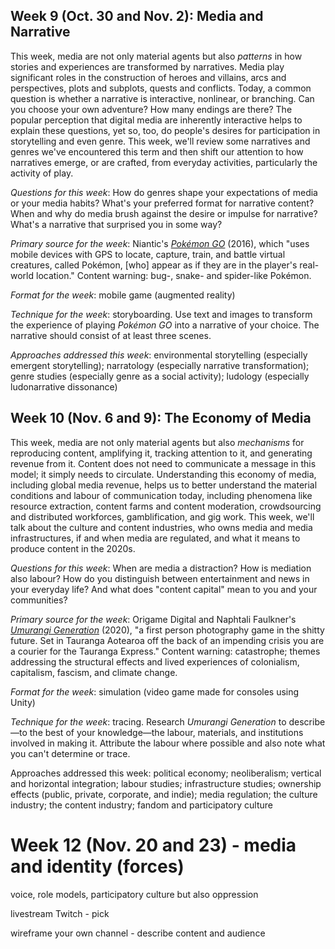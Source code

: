 ## Week 9 (Oct. 30 and Nov. 2): Media and Narrative

This week, media are not only material agents but also *patterns* in how stories and experiences are transformed by narratives. Media play significant roles in the construction of heroes and villains, arcs and perspectives, plots and subplots, quests and conflicts. Today, a common question is whether a narrative is interactive, nonlinear, or branching. Can you choose your own adventure? How many endings are there? The popular perception that digital media are inherently interactive helps to explain these questions, yet so, too, do people's desires for participation in storytelling and even genre. This week, we'll review some narratives and genres we've encountered this term and then shift our attention to how narratives emerge, or are crafted, from everyday activities, particularly the activity of play. 

*Questions for this week*: How do genres shape your expectations of media or your media habits? What's your preferred format for narrative content? When and why do media brush against the desire or impulse for narrative? What's a narrative that surprised you in some way? 

*Primary source for the week*: Niantic's [*Pokémon GO*](https://pokemongolive.com/) (2016), which "uses mobile devices with GPS to locate, capture, train, and battle virtual creatures, called Pokémon, [who] appear as if they are in the player's real-world location." Content warning: bug-, snake- and spider-like Pokémon.

*Format for the week*: mobile game (augmented reality)

*Technique for the week*: storyboarding. Use text and images to transform the experience of playing *Pokémon GO* into a narrative of your choice. The narrative should consist of at least three scenes. 

*Approaches addressed this week*: environmental storytelling (especially emergent storytelling); narratology (especially narrative transformation); genre studies (especially genre as a social activity); ludology (especially ludonarrative dissonance)

## Week 10 (Nov. 6 and 9): The Economy of Media

This week, media are not only material agents but also *mechanisms* for reproducing content, amplifying it, tracking attention to it, and generating revenue from it. Content does not need to communicate a message in this model; it simply needs to circulate. Understanding this economy of media, including global media revenue, helps us to better understand the material conditions and labour of communication today, including phenomena like resource extraction, content farms and content moderation, crowdsourcing and distributed workforces, gamblification, and gig work. This week, we'll talk about the culture and content industries, who owns media and media infrastructures, if and when media are regulated, and what it means to produce content in the 2020s. 

*Questions for this week*: When are media a distraction? How is mediation also labour? How do you distinguish between entertainment and news in your everyday life? And what does "content capital" mean to you and your communities? 

*Primary source for the week*: Origame Digital and Naphtali Faulkner's [*Umurangi Generation*](https://www.umurangigeneration.com/) (2020), "a first person photography game in the shitty future. Set in Tauranga Aotearoa off the back of an impending crisis you are a courier for the Tauranga Express." Content warning: catastrophe; themes addressing the structural effects and lived experiences of colonialism, capitalism, fascism, and climate change.

*Format for the week*: simulation (video game made for consoles using Unity)

*Technique for the week*: tracing. Research *Umurangi Generation* to describe&#8212;to the best of your knowledge&#8212;the labour, materials, and institutions involved in making it. Attribute the labour where possible and also note what you can't determine or trace. 

Approaches addressed this week: political economy; neoliberalism; vertical and horizontal integration; labour studies; infrastructure studies; ownership effects (public, private, corporate, and indie); media regulation; the culture industry; the content industry; fandom and participatory culture

# Week 12 (Nov. 20 and 23) - media and identity (forces)

voice, role models, participatory culture but also oppression

livestream Twitch - pick 

wireframe your own channel - describe content and audience
